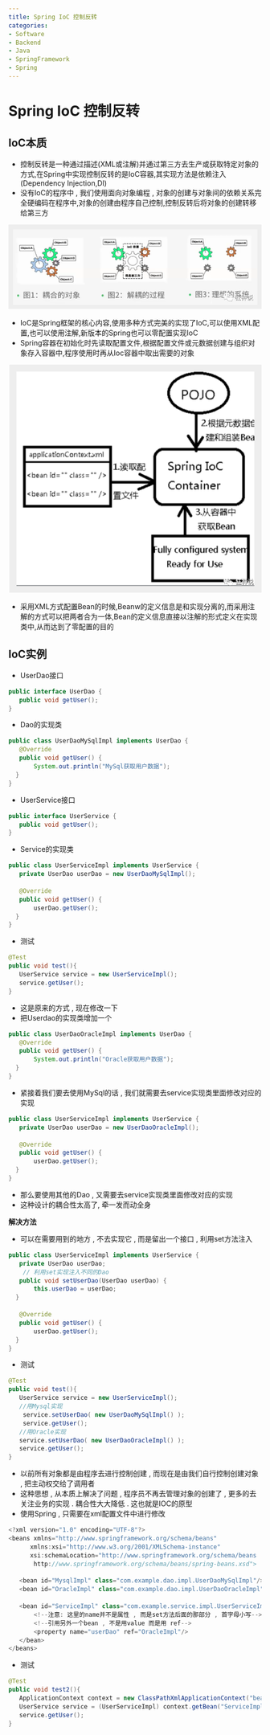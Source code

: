 ```yaml
---
title: Spring IoC 控制反转
categories:
- Software
- Backend
- Java
- SpringFramework
- Spring
---
```

# Spring IoC 控制反转

## IoC本质

- 控制反转是一种通过描述(XML或注解)并通过第三方去生产或获取特定对象的方式,在Spring中实现控制反转的是IoC容器,其实现方法是依赖注入(Dependency Injection,DI)
- 没有IoC的程序中 , 我们使用面向对象编程 , 对象的创建与对象间的依赖关系完全硬编码在程序中,对象的创建由程序自己控制,控制反转后将对象的创建转移给第三方

![img](https://raw.githubusercontent.com/LuShan123888/Files/main/Pictures/2020-12-10-640-20201016203359477.png)

- IoC是Spring框架的核心内容,使用多种方式完美的实现了IoC,可以使用XML配置,也可以使用注解,新版本的Spring也可以零配置实现IoC
- Spring容器在初始化时先读取配置文件,根据配置文件或元数据创建与组织对象存入容器中,程序使用时再从Ioc容器中取出需要的对象

![img](https://raw.githubusercontent.com/LuShan123888/Files/main/Pictures/2020-12-10-640-20201016203359479.png)

- 采用XML方式配置Bean的时候,Beanw的定义信息是和实现分离的,而采用注解的方式可以把两者合为一体,Bean的定义信息直接以注解的形式定义在实现类中,从而达到了零配置的目的

## IoC实例

- UserDao接口

```java
public interface UserDao {
   public void getUser();
}
```

- Dao的实现类

```java
public class UserDaoMySqlImpl implements UserDao {
   @Override
   public void getUser() {
       System.out.println("MySql获取用户数据");
  }
}
```

- UserService接口

```java
public interface UserService {
   public void getUser();
}
```

- Service的实现类

```java
public class UserServiceImpl implements UserService {
   private UserDao userDao = new UserDaoMySqlImpl();

   @Override
   public void getUser() {
       userDao.getUser();
  }
}
```

- 测试

```java
@Test
public void test(){
   UserService service = new UserServiceImpl();
   service.getUser();
}
```

- 这是原来的方式 , 现在修改一下
- 把Userdao的实现类增加一个

```java
public class UserDaoOracleImpl implements UserDao {
   @Override
   public void getUser() {
       System.out.println("Oracle获取用户数据");
  }
}
```

- 紧接着我们要去使用MySql的话 , 我们就需要去service实现类里面修改对应的实现

```java
public class UserServiceImpl implements UserService {
   private UserDao userDao = new UserDaoOracleImpl();

   @Override
   public void getUser() {
       userDao.getUser();
  }
}
```

- 那么要使用其他的Dao , 又需要去service实现类里面修改对应的实现
- 这种设计的耦合性太高了, 牵一发而动全身

**解决方法**

- 可以在需要用到的地方 , 不去实现它 , 而是留出一个接口 , 利用set方法注入

```java
public class UserServiceImpl implements UserService {
   private UserDao userDao;
    // 利用set实现注入不同的Dao
   public void setUserDao(UserDao userDao) {
       this.userDao = userDao;
  }

   @Override
   public void getUser() {
       userDao.getUser();
  }
}
```

- 测试

```java
@Test
public void test(){
   UserService service = new UserServiceImpl();
   //用Mysql实现
    service.setUserDao( new UserDaoMySqlImpl() );
    service.getUser();
   //用Oracle实现
   service.setUserDao( new UserDaoOracleImpl() );
   service.getUser();
}
```

- 以前所有对象都是由程序去进行控制创建 , 而现在是由我们自行控制创建对象 , 把主动权交给了调用者
- 这种思想 , 从本质上解决了问题 , 程序员不再去管理对象的创建了 , 更多的去关注业务的实现 . 耦合性大大降低 . 这也就是IOC的原型
- 使用Spring , 只需要在xml配置文件中进行修改

```java
<?xml version="1.0" encoding="UTF-8"?>
<beans xmlns="http://www.springframework.org/schema/beans"
      xmlns:xsi="http://www.w3.org/2001/XMLSchema-instance"
      xsi:schemaLocation="http://www.springframework.org/schema/beans
       http://www.springframework.org/schema/beans/spring-beans.xsd">

   <bean id="MysqlImpl" class="com.example.dao.impl.UserDaoMySqlImpl"/>
   <bean id="OracleImpl" class="com.example.dao.impl.UserDaoOracleImpl"/>

   <bean id="ServiceImpl" class="com.example.service.impl.UserServiceImpl">
       <!--注意: 这里的name并不是属性 , 而是set方法后面的那部分 , 首字母小写-->
       <!--引用另外一个bean , 不是用value 而是用 ref-->
       <property name="userDao" ref="OracleImpl"/>
   </bean>
</beans>
```

- 测试

```java
@Test
public void test2(){
   ApplicationContext context = new ClassPathXmlApplicationContext("beans.xml");
   UserService service = (UserServiceImpl) context.getBean("ServiceImpl");
   service.getUser();
}
```

